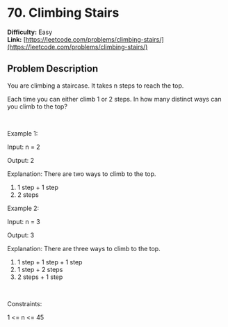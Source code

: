 # 70. Climbing Stairs

**Difficulty:** Easy  
**Link:** [https://leetcode.com/problems/climbing-stairs/](https://leetcode.com/problems/climbing-stairs/)

## Problem Description

You are climbing a staircase. It takes 
n
 steps to reach the top.


Each time you can either climb 
1
 or 
2
 steps. In how many distinct ways can you climb to the top?


 


Example 1:




Input:
 n = 2

Output:
 2

Explanation:
 There are two ways to climb to the top.
1. 1 step + 1 step
2. 2 steps



Example 2:




Input:
 n = 3

Output:
 3

Explanation:
 There are three ways to climb to the top.
1. 1 step + 1 step + 1 step
2. 1 step + 2 steps
3. 2 steps + 1 step



 


Constraints:




1 <= n <= 45





